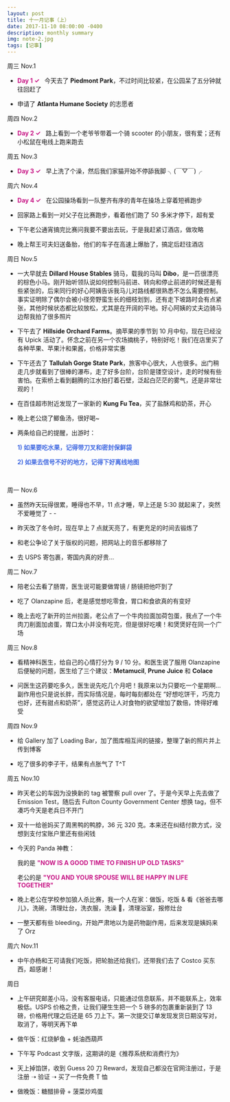 ```yaml
---
layout: post
title: 十一月记事（上）
date: 2017-11-10 08:00:00 -0400
description: monthly summary
img: note-2.jpg
tags: [记事]
---
```




周三 Nov.1

- <span style="color:MediumVioletRed">**Day 1 ✓**</span> &nbsp; 今天去了 **Piedmont Park**，不过时间比较紧，在公园呆了五分钟就往回赶了


- 申请了 **Atlanta Humane Society** 的志愿者


周四 Nov.2

- <span style="color:MediumVioletRed">**Day 2 ✓** </span>  &nbsp; 路上看到一个老爷爷带着一个骑 scooter 的小朋友，很有爱；还有小松鼠在电线上跑来跑去

周五 Nov.3

- <span style="color:MediumVioletRed">**Day 3 ✓** </span>  &nbsp; 早上洗了个澡，然后我们家猫开始不停舔我脚 ╮(￣▽￣)╭

周六 Nov.4

- <span style="color:MediumVioletRed">**Day 4 ✓** </span>  &nbsp; 在公园操场看到一队整齐有序的青年在操场上穿着短裤跑步

- 回家路上看到一对父子在比赛跑步，看着他们跑了 50 多米才停下，超有爱

- 下午老公通宵搞完比赛问我要不要出去玩，于是我赶紧订酒店，做攻略

- 晚上帮王可夫妇送备胎，他们的车子在高速上爆胎了，搞定后赶往酒店


周日 Nov.5

- 一大早就去 **Dillard House Stables** 骑马，载我的马叫 **Dibo**，是一匹很漂亮的棕色小马。刚开始听领队说如何控制马前进、转向和停止前进的时候还是有些紧张的，后来同行的好心阿姨告诉我马儿对路线都很熟悉不怎么需要控制。事实证明除了偶尔会被小径旁野蛮生长的细枝划到，还有走下坡路时会有点紧张，其他时候状态都比较放松，尤其是在开阔的平地。好心阿姨的丈夫边骑马边帮我拍了很多照片

- 下午去了 **Hillside Orchard Farms**。摘苹果的季节到 10 月中旬，现在已经没有 Upick 活动了。怀念之前在另一个农场摘桃子，特别好吃！我们在店里买了各种苹果、苹果汁和果酱，价格非常实惠

- 下午还去了 **Tallulah Gorge State Park**，旅客中心很大，人也很多。出门稍走几步就看到了很棒的瀑布，走了好多台阶，台阶是镂空设计，走的时候有些害怕。在索桥上看到翻腾的江水拍打着石壁，泛起白茫茫的雾气，还是非常壮观的！

- 在百佳超市附近发现了一家新的 **Kung Fu Tea**，买了盐酥鸡和奶茶，开心

- 晚上老公烧了鲫鱼汤，很好喝~

- 两条给自己的提醒，出游时：

  <span style="color:RoyalBlue">**1) 如果要吃水果，记得带刀叉和密封保鲜袋**</span>

  <span style="color:RoyalBlue">**2) 如果去信号不好的地方，记得下好离线地图**</span>

<br>


周一 Nov.6

- 虽然昨天玩得很累，睡得也不早，11 点才睡，早上还是 5:30 就起来了，突然不爱睡觉了 - -

- 昨天改了冬令时，现在早上 7 点就天亮了，有更充足的时间去锻炼了

- 和老公争论了关于版权的问题，把网站上的音乐都移除了

- 去 USPS 寄包裹，寄国内真的好贵...

周二 Nov.7

- 陪老公去看了肠胃，医生说可能要做胃镜 / 肠镜把他吓到了

- 吃了 Olanzapine 后，老是感觉想吃零食，胃口和食欲真的有变好

- 晚上去吃了新开的兰州拉面，老公点了一个牛肉拉面加荷包蛋，我点了一个牛肉刀削面加卤蛋，胃口太小并没有吃完，但是很好吃噢！和煲煲好在同一个广场

周三 Nov.8

- 看精神科医生，给自己的心情打分为 9 / 10 分。和医生说了服用 Olanzapine 后便秘的问题，医生给了三个建议：**Metamucil**, **Prune** **Juice** 和 **Colace** 

- 问医生这药要吃多久，医生说先吃几个月吧！我原来以为只要吃一个星期啊... 副作用也只是说长胖，而实际情况是，每时每刻都处在 “好想吃饼干，巧克力也好，还有甜点和奶茶”，感觉这药让人对食物的欲望增加了数倍，馋得好难受

周四 Nov.9

- 给 Gallery 加了 Loading Bar，加了图库相互间的链接，整理了新的照片并上传到博客

- 吃了很多的李子干，结果有点胀气了 T^T


周五 Nov.10

- 昨天老公的车因为没换新的 tag 被警察 pull over 了。于是今天早上先去做了 Emission Test，随后去 Fulton County Government Center 想换 tag，但不凑巧今天是老兵日不开门

- 双十一给爸妈买了周黑鸭的鸭脖，36 元 320 克。本来还在纠结付款方式，没想到支付宝账户里还有些闲钱

- 今天的 Panda 神教：

  我的是 <span style="color:MediumVioletRed">**"NOW IS A GOOD TIME TO FINISH UP OLD TASKS"**</span>

  老公的是 <span style="color:MediumVioletRed">**"YOU AND YOUR SPOUSE WILL BE HAPPY IN LIFE TOGETHER"**</span>

- 晚上老公在学校参加狼人杀比赛，我一个人在家：做饭，吃饭 & 看《爸爸去哪儿》，洗碗，清理灶台，洗衣服，洗澡 🛀，清理浴室，报修灶台

- 一整天都有些 bleeding，开始严肃地以为是药物副作用，后来发现是姨妈来了 Orz


周六 Nov.11

- 中午亦杨和王可请我们吃饭，把轮胎还给我们，还带我们去了 Costco 买东西，超感谢！

周日

- 上午研究邮差小马，没有客服电话，只能通过信息联系，并不能联系上，效率极低。USPS 价格之贵，让我们硬生生把一个 5 磅多的包裹重新装到了 13 磅，价格用代理之后还是 65 刀上下。第一次提交订单发现发货日期没写对，取消了，等明天再下单

- 做午饭：红烧鲈鱼 + 蚝油西葫芦

- 下午写 Podcast 文字版，这期讲的是《推荐系统和消费行为》

- 天上掉馅饼，收到 Guess 20 刀 Reward，发现自己都没在官网注册过，于是注册 ➝ 验证 ➝ 买了一件免费 T 恤

- 做晚饭：糖醋排骨 + 菠菜炒鸡蛋